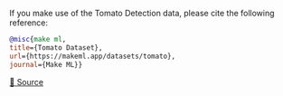 If you make use of the Tomato Detection data, please cite the following reference:

```bibtex
@misc{make ml,
title={Tomato Dataset},
url={https://makeml.app/datasets/tomato},
journal={Make ML}}
```

[🔗 Source](https://www.kaggle.com/datasets/andrewmvd/tomato-detection)
